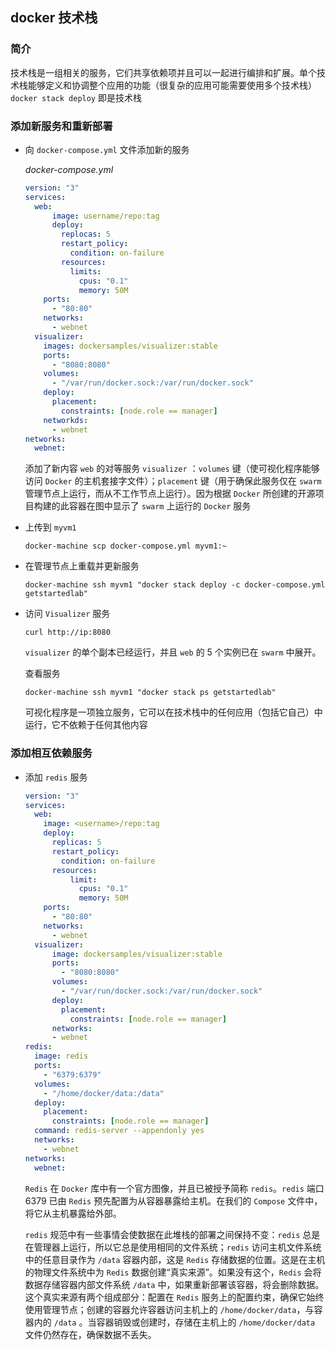 ## docker 技术栈

### 简介

技术栈是一组相关的服务，它们共享依赖项并且可以一起进行编排和扩展。单个技术栈能够定义和协调整个应用的功能（很复杂的应用可能需要使用多个技术栈）`docker stack deploy` 即是技术栈

### 添加新服务和重新部署

* 向 `docker-compose.yml` 文件添加新的服务

  *docker-compose.yml*

  ```yml
  version: "3"
  services:
    web:
    	image: username/repo:tag
    	deploy:
    	  replocas: 5
    	  restart_policy:
    	    condition: on-failure
    	  resources:
    	    limits:
    	      cpus: "0.1"
    	      memory: 50M
      ports:
        - "80:80"
      networks:
        - webnet
    visualizer:
      images: dockersamples/visualizer:stable
      ports:
        - "8080:8080"
      volumes:
        - "/var/run/docker.sock:/var/run/docker.sock"
      deploy:
        placement:
          constraints: [node.role == manager]
      networkds:
        - webnet
  networks:
    webnet:
  ```

  添加了新内容 `web` 的对等服务 `visualizer` ：`volumes` 键（使可视化程序能够访问 `Docker` 的主机套接字文件）；`placement` 键（用于确保此服务仅在 `swarm` 管理节点上运行，而从不工作节点上运行）。因为根据 `Docker` 所创建的开源项目构建的此容器在图中显示了 `swarm` 上运行的 `Docker` 服务

* 上传到 `myvm1` 

  ```shell
  docker-machine scp docker-compose.yml myvm1:~
  ```

* 在管理节点上重载并更新服务

  ```
  docker-machine ssh myvm1 "docker stack deploy -c docker-compose.yml getstartedlab"
  ```

* 访问 `Visualizer` 服务 

  `curl http://ip:8080`

  `visualizer` 的单个副本已经运行，并且 `web` 的 5 个实例已在 `swarm` 中展开。

  查看服务

  ```shell
  docker-machine ssh myvm1 "docker stack ps getstartedlab"
  ```

  可视化程序是一项独立服务，它可以在技术栈中的任何应用（包括它自己）中运行，它不依赖于任何其他内容

### 添加相互依赖服务

* 添加 `redis` 服务

  ```yaml
  version: "3"
  services:
    web:
      image: <username>/repo:tag
      deploy: 
        replicas: 5
        restart_policy:
          condition: on-failure
        resources:
        	limit:
        	  cpus: "0.1"
        	  memory: 50M
      ports:
        - "80:80"
      networks:
        - webnet
    visualizer:
    	image: dockersamples/visualizer:stable
    	ports:
    	  - "8080:8080"
    	volumes:
    	  - "/var/run/docker.sock:/var/run/docker.sock"
    	deploy:
    	  placement:
    	    constraints: [node.role == manager]
    	networks:
        - webnet
  redis:
    image: redis
    ports:
      - "6379:6379"
    volumes:
      - "/home/docker/data:/data"
    deploy:
      placement:
        constraints: [node.role == manager]
    command: redis-server --appendonly yes
    networks:
      - webnet
  networks:
    webnet:
  ```

  `Redis` 在 `Docker` 库中有一个官方图像，并且已被授予简称 `redis`。`redis` 端口 6379 已由 `Redis` 预先配置为从容器暴露给主机。在我们的 `Compose` 文件中，将它从主机暴露给外部。

  `redis` 规范中有一些事情会使数据在此堆栈的部署之间保持不变：`redis` 总是在管理器上运行，所以它总是使用相同的文件系统；`redis` 访问主机文件系统中的任意目录作为 `/data` 容器内部，这是 `Redis` 存储数据的位置。这是在主机的物理文件系统中为 `Redis` 数据创建“真实来源”。如果没有这个，`Redis` 会将数据存储容器内部文件系统 `/data` 中，如果重新部署该容器，将会删除数据。这个真实来源有两个组成部分：配置在 `Redis` 服务上的配置约束，确保它始终使用管理节点；创建的容器允许容器访问主机上的 `/home/docker/data`，与容器内的 `/data` 。当容器销毁或创建时，存储在主机上的 `/home/docker/data` 文件仍然存在，确保数据不丢失。




